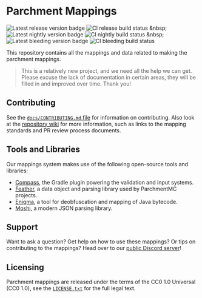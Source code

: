 Parchment Mappings
==================
![Latest release version badge](https://img.shields.io/maven-metadata/v?color=forestgreen&label=release&metadataUrl=https%3A%2F%2Fldtteam.jfrog.io%2Fartifactory%2Fparchmentmc-internal%2Forg%2Fparchmentmc%2Fdata%2Fparchment-1.16.5%2Fmaven-metadata.xml)
![CI release build status](https://buildsystem.ldtteam.com/app/rest/builds/buildType:(id:ParchmentMC_Mappings_Release),branch:1.16.x/statusIcon)
&nbsp;
![Latest nightly version badge](https://img.shields.io/maven-metadata/v?color=orange&label=nightly&metadataUrl=https%3A%2F%2Fldtteam.jfrog.io%2Fartifactory%2Fparchmentmc-snapshots%2Forg%2Fparchmentmc%2Fdata%2Fparchment-1.16.5%2Fmaven-metadata.xml)
![CI nightly build status](https://buildsystem.ldtteam.com/app/rest/builds/buildType:(id:ParchmentMC_Mappings_Nightly),branch:1.16.x/statusIcon)
&nbsp;
![Latest bleeding version badge](https://img.shields.io/maven-metadata/v?color=red&label=bleeding&metadataUrl=https%3A%2F%2Fldtteam.jfrog.io%2Fartifactory%2Fparchmentmc-bleeding%2Forg%2Fparchmentmc%2Fdata%2Fparchment-1.16.5%2Fmaven-metadata.xml)
![CI bleeding build status](https://buildsystem.ldtteam.com/app/rest/builds/buildType:(id:ParchmentMC_Mappings_Bleeding),branch:1.16.x/statusIcon)

This repository contains all the mappings and data related to making the parchment mappings.

> This is a relatively new project, and we need all the help we can get. Please excuse the lack of documentation in
> certain areas, they will be filled in and improved over time. Thank you!

## Contributing
See the [`docs/CONTRIBUTING.md` file](docs/CONTRIBUTING.md) for information on contributing. Also look at the
[repository wiki](https://github.com/ParchmentMC/Parchment/wiki) for more information, such as links to the mapping
standards and PR review process documents.

## Tools and Libraries
Our mappings system makes use of the following open-source tools and libraries:
- [Compass](https://github.com/ParchmentMC/Compass), the Gradle plugin powering the validation and input systems.
- [Feather](https://github.com/ParchmentMC/Feather), a data object and parsing library used by ParchmentMC projects.
- [Enigma](https://github.com/FabricMC/enigma), a tool for deobfuscation and mapping of Java bytecode.
- [Moshi](https://github.com/square/moshi), a modern JSON parsing library.

## Support
Want to ask a question? Get help on how to use these mappings? Or tips on contributing to the mappings? Head over to
our [public Discord server](https://discord.parchmentmc.org/)!

## Licensing
Parchment mappings are released under the terms of the CC0 1.0 Universal (CC0 1.0), see the [`LICENSE.txt`](LICENSE.txt)
for the full legal text.